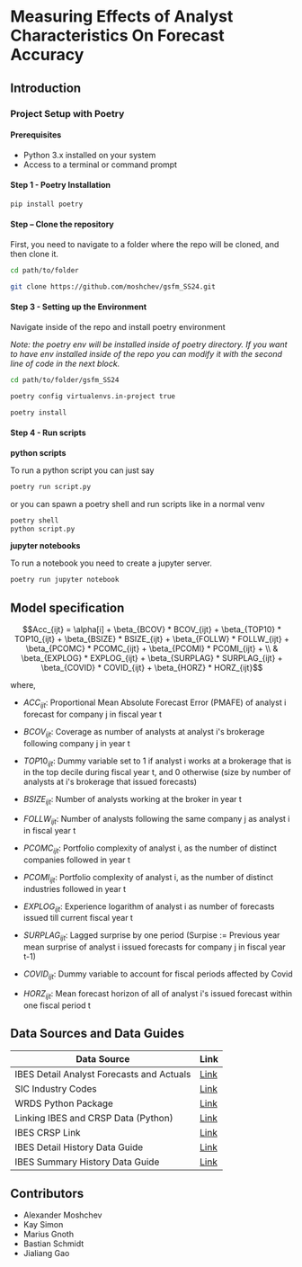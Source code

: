 # Measuring Effects of Analyst Characteristics On Forecast Accuracy 

## Introduction

### Project Setup with Poetry
#### Prerequisites
- Python 3.x installed on your system
- Access to a terminal or command prompt

#### Step 1 - Poetry Installation
```bash
pip install poetry
```
#### Step – Clone the repository
First, you need to navigate to a folder where the repo will be cloned, and then clone it.

```bash
cd path/to/folder

git clone https://github.com/moshchev/gsfm_SS24.git
```
#### Step 3 - Setting up the Environment
Navigate inside of the repo and install poetry environment

*Note: the poetry env will be installed inside of poetry directory. If you want to have env installed inside of the repo you can modify it with the second line of code in the next block.*

```bash
cd path/to/folder/gsfm_SS24

poetry config virtualenvs.in-project true

poetry install
```

#### Step 4 - Run scripts
**python scripts**

To run a python script you can just say

```bash
poetry run script.py
```
or you can spawn a poetry shell and run scripts like in a normal venv

```bash
poetry shell
python script.py
```

**jupyter notebooks**

To run a notebook you need to create a jupyter server.
``` bash
poetry run jupyter notebook
```

## Model specification

$$Acc_{ijt} = \alpha[i] + \beta_{BCOV} * BCOV_{ijt} + \beta_{TOP10} * TOP10_{ijt} + \beta_{BSIZE} * BSIZE_{ijt} + \beta_{FOLLW} * FOLLW_{ijt} + \beta_{PCOMC} * PCOMC_{ijt} + \beta_{PCOMI} * PCOMI_{ijt} + \\ & \beta_{EXPLOG} * EXPLOG_{ijt} + \beta_{SURPLAG} * SURPLAG_{ijt} + \beta_{COVID} * COVID_{ijt} + \beta_{HORZ} * HORZ_{ijt}$$

where,
- $ACC_{ijt}$: Proportional Mean Absolute Forecast Error (PMAFE) of analyst i forecast for company j in fiscal year t

- $BCOV_{ijt}$: Coverage as number of analysts at analyst i's brokerage following company j in year t
- $TOP10_{ijt}$: Dummy variable set to 1 if analyst i works at a brokerage that is in the top decile during fiscal year t, and 0 otherwise (size by number of analysts at i's brokerage that issued forecasts)
- $BSIZE_{ijt}$: Number of analysts working at the broker in year t
- $FOLLW_{ijt}$: Number of analysts following the same company j as analyst i in fiscal year t
- $PCOMC_{ijt}$: Portfolio complexity of analyst i, as the number of distinct companies followed in year t
- $PCOMI_{ijt}$: Portfolio complexity of analyst i, as the number of distinct industries followed in year t 
- $EXPLOG_{ijt}$: Experience logarithm of analyst i as number of forecasts issued till current fiscal year t
- $SURPLAG_{ijt}$: Lagged surprise by one period (Surpise := Previous year mean surprise of analyst i issued forecasts for company j in fiscal year t-1)
- $COVID_{ijt}$: Dummy variable to account for fiscal periods affected by Covid
- $HORZ_{ijt}$: Mean forecast horizon of all of analyst i's issued forecast within one fiscal period t

## Data Sources and Data Guides

| Data Source | Link |
|-------------|------|
| IBES Detail Analyst Forecasts and Actuals | [Link](https://wrds-www.wharton.upenn.edu/pages/get-data/ibes-thomson-reuters/ibes-academic/detail-history/actuals/) |
| SIC Industry Codes | [Link](https://wrds-www.wharton.upenn.edu/pages/get-data/compustat-capital-iq-standard-poors/compustat/north-america-daily/fundamentals-annual/?saved_query=4009719) |
| WRDS Python Package | [Link](https://wrds-www.wharton.upenn.edu/documents/1443/wrds_connection.html) |
| Linking IBES and CRSP Data (Python)|[Link](https://wrds-www.wharton.upenn.edu/pages/wrds-research/applications/python-replications/linking-ibes-and-crsp-data-python/)|
|IBES CRSP Link|[Link](https://wrds-www.wharton.upenn.edu/pages/get-data/linking-suite-wrds/ibes-crsp-link/)|
| IBES Detail History Data Guide | [Link](https://wrds-www.wharton.upenn.edu/documents/495/IBES_Detail_History_User_Guide_-_December_2016.pdf) |
| IBES Summary History Data Guide | [Link](https://wrds-www.wharton.upenn.edu/documents/505/IBES_Summary_History_User_Guide_-_March_2013.pdf) |


## Contributors
- Alexander Moshchev
- Kay Simon
- Marius Gnoth
- Bastian Schmidt
- Jialiang Gao
